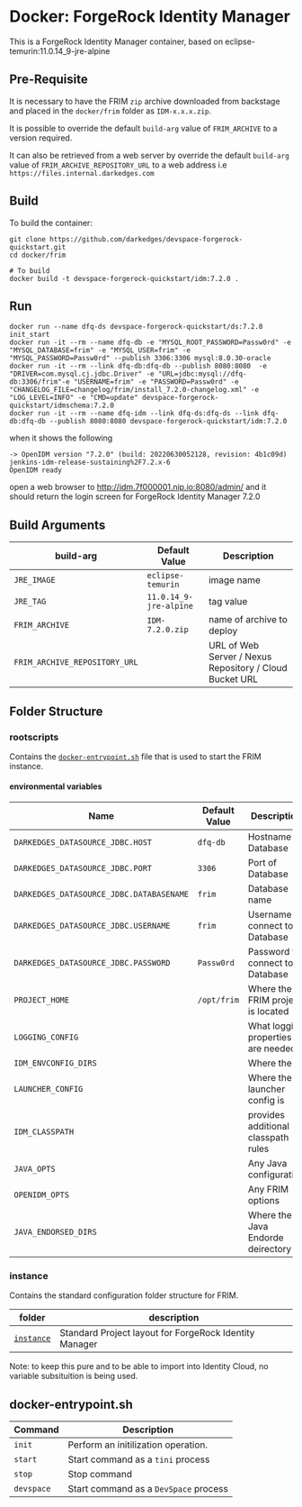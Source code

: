 # Docker: ForgeRock Identity Manager

This is a ForgeRock Identity Manager container, based on eclipse-temurin:11.0.14_9-jre-alpine

## Pre-Requisite

It is necessary to have the FRIM `zip` archive downloaded from backstage and placed in the `docker/frim` folder as `IDM-x.x.x.zip`.

It is possible to override the default `build-arg` value of `FRIM_ARCHIVE` to a version required.

It can also be retrieved from a web server by override the default `build-arg` value of `FRIM_ARCHIVE_REPOSITORY_URL` to a web address i.e `https://files.internal.darkedges.com`

## Build

To build the container:

```console
git clone https://github.com/darkedges/devspace-forgerock-quickstart.git
cd docker/frim

# To build
docker build -t devspace-forgerock-quickstart/idm:7.2.0 .
```

## Run

```console
docker run --name dfq-ds devspace-forgerock-quickstart/ds:7.2.0 init_start
docker run -it --rm --name dfq-db -e "MYSQL_ROOT_PASSWORD=Passw0rd" -e "MYSQL_DATABASE=frim" -e "MYSQL_USER=frim" -e "MYSQL_PASSWORD=Passw0rd" --publish 3306:3306 mysql:8.0.30-oracle
docker run -it --rm --link dfq-db:dfq-db --publish 8080:8080  -e "DRIVER=com.mysql.cj.jdbc.Driver" -e "URL=jdbc:mysql://dfq-db:3306/frim"-e "USERNAME=frim" -e "PASSWORD=Passw0rd" -e "CHANGELOG_FILE=changelog/frim/install_7.2.0-changelog.xml" -e "LOG_LEVEL=INFO" -e "CMD=update" devspace-forgerock-quickstart/idmschema:7.2.0
docker run -it --rm --name dfq-idm --link dfq-ds:dfq-ds --link dfq-db:dfq-db --publish 8080:8080 devspace-forgerock-quickstart/idm:7.2.0
```

when it shows the following

```console
-> OpenIDM version "7.2.0" (build: 20220630052128, revision: 4b1c09d) jenkins-idm-release-sustaining%2F7.2.x-6
OpenIDM ready
```

open a web browser to <http://idm.7f000001.nip.io:8080/admin/> and it should return the login screen for ForgeRock Identity Manager 7.2.0

## Build Arguments

| build-arg                     | Default Value          | Description                                             |
| ----------------------------- | ---------------------- | ------------------------------------------------------- |
| `JRE_IMAGE`                   | `eclipse-temurin`      | image name                                              |
| `JRE_TAG`                     | `11.0.14_9-jre-alpine` | tag value                                               |
| `FRIM_ARCHIVE`                | `IDM-7.2.0.zip`        | name of archive to deploy                               |
| `FRIM_ARCHIVE_REPOSITORY_URL` |                        | URL of Web Server / Nexus Repository / Cloud Bucket URL |

## Folder Structure

### rootscripts

Contains the [`docker-entrypoint.sh`](rootscripts/docker-entrypoint.sh) file that is used to start the FRIM instance.

#### environmental variables

| Name                                     | Default Value | Description                          |
| ---------------------------------------- | ------------- | ------------------------------------ |
| `DARKEDGES_DATASOURCE_JDBC.HOST`         | `dfq-db`      | Hostname of Database                 |
| `DARKEDGES_DATASOURCE_JDBC.PORT`         | `3306`        | Port of Database                     |
| `DARKEDGES_DATASOURCE_JDBC.DATABASENAME` | `frim`        | Database name                        |
| `DARKEDGES_DATASOURCE_JDBC.USERNAME`     | `frim`        | Username to connect to Database      |
| `DARKEDGES_DATASOURCE_JDBC.PASSWORD`     | `Passw0rd`    | Password to connect to Database      |
| `PROJECT_HOME`                           | `/opt/frim`   | Where the FRIM project is located    |
| `LOGGING_CONFIG`                         |               | What logging properties are needed   |
| `IDM_ENVCONFIG_DIRS`                     |               | Where the                            |
| `LAUNCHER_CONFIG`                        |               | Where the launcher config is         |
| `IDM_CLASSPATH`                          |               | provides additional classpath rules  |
| `JAVA_OPTS`                              |               | Any Java configuration               |
| `OPENIDM_OPTS`                           |               | Any FRIM options                     |
| `JAVA_ENDORSED_DIRS`                     |               | Where the Java Endorde deirectory is |

### instance

Contains the standard configuration folder structure for FRIM.

| folder                 | description                                            |
| ---------------------- | ------------------------------------------------------ |
| [`instance`](instance) | Standard Project layout for ForgeRock Identity Manager |

Note: to keep this pure and to be able to import into Identity Cloud, no variable subsituition is being used.

## docker-entrypoint.sh

| Command    | Description                               |
| ---------- | ----------------------------------------- |
| `init`     | Perform an initilization operation.       |
| `start`    | Start command     as a `tini` process     |
| `stop`     | Stop command                              |
| `devspace` | Start command     as a `DevSpace` process |
